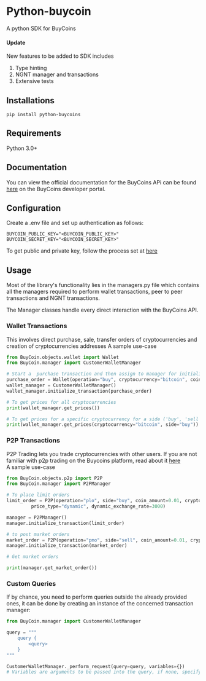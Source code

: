 # Python-buycoin

A python SDK for BuyCoins
#### Update
New features to be added to SDK includes
1. Type hinting
2. NGNT manager and transactions
3. Extensive tests

## Installations
```shell
pip install python-buycoins
```
## Requirements
Python 3.0+

## Documentation
You can view the official documentation for the BuyCoins APi can be found [here](https://https//developers.buycoins.africa/) on the BuyCoins developer portal.


## Configuration
Create a .env file and set up authentication as follows:
```
BUYCOIN_PUBLIC_KEY="<BUYCOIN_PUBLIC_KEY>"
BUYCOIN_SECRET_KEY="<BUYCOIN_SECRET_KEY>"
```
To get public and private key, follow the process set at [here](https://developers.buycoins.africa/#how-do-i-get-access)

## Usage
Most of the library's functionality lies in the managers.py file which contains all the managers required to perform wallet transactions, peer to peer transactions and NGNT transactions.

The Manager classes handle every direct interaction with the BuyCoins API.

### Wallet Transactions
This involves direct purchase, sale, transfer orders of cryptocurrencies and creation of cryptocurrencies addresses
A sample use-case

```Python
from BuyCoin.objects.wallet import Wallet
from BuyCoin.manager import CustomerWalletManager

# Start a  purchase transaction and then assign to manager for initialization
purchase_order = Wallet(operation="buy", cryptocurrency="bitcoin", coin_amount=0.01)
wallet_manager = CustomerWalletManager()
wallet_manager.initialize_transaction(purchase_order)

# To get prices for all cryptocurrencies
print(wallet_manager.get_prices())

# To get prices for a specific cryptocurrency for a side ('buy', 'sell')
print(wallet_manager.get_prices(cryptocurrency="bitcoin", side="buy"))
```

### P2P Transactions
P2P Trading lets you trade cryptocurrencies with other users. If you are not familiar with p2p trading on the Buycoins platform, read about it [here](https://developers.buycoins.africa/p2p/introduction)   
A sample use-case

```python
from BuyCoin.objects.p2p import P2P
from BuyCoin.manager import P2PManager

# To place limit orders 
limit_order = P2P(operation="plo", side="buy", coin_amount=0.01, cryptocurrency="bitcoin",
         price_type="dynamic", dynamic_exchange_rate=3000)

manager = P2PManager()
manager.initialize_transaction(limit_order)

# to post market orders
market_order = P2P(operation="pmo", side="sell", coin_amount=0.01, cryptocurrency="bitcoin")
manager.initialize_transaction(market_order)

# Get market orders

print(manager.get_market_order())

```
### Custom Queries
If by chance, you need to perform queries outside the already provided ones, it can be done by creating an instance of the concerned transaction manager:
```Python
from BuyCoin.manager import CustomerWalletManager

query = """
    query {
        <query>
    }
"""

CustomerWalletManager._perform_request(query=query, variables={})
# Variables are arguments to be passed into the query, if none, specify empty bracket
```